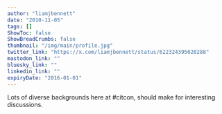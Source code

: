 ```yaml
---
author: "liamjbennett"
date: "2010-11-05"
tags: []
ShowToc: false
ShowBreadCrumbs: false
thumbnail: "/img/main/profile.jpg"
twitter_link: "https://x.com/liamjbennett/status/622324395020288"
mastodon_link: ""
bluesky_link: ""
linkedin_link: ""
expiryDate: "2016-01-01"
---
```


Lots of diverse backgrounds here at #citcon, should make for interesting discussions.

